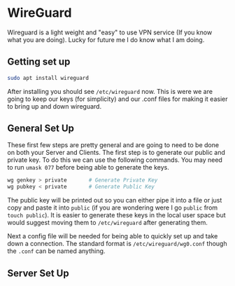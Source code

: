 
# WireGuard

Wireguard is a light weight and "easy" to use VPN service (If you know what you are doing). Lucky for future me I do know what I am doing.

## Getting set up

``` bash
sudo apt install wireguard
```

After installing you should see `/etc/wireguard` now. This is were we are going to keep our keys (for simplicity) and our .conf files for making it easier to bring up and down wireguard.

## General Set Up

These first few steps are pretty general and are going to need to be done on both your Server and Clients. The first step is to generate our public and private key. To do this we can use the following commands. You may need to run `umask 077` before being able to generate the keys.

``` bash
wg genkey > private       # Generate Private Key
wg pubkey < private       # Generate Public Key
```
The public key will be printed out so you can either pipe it into a file or just copy and paste it into `public` (if you are wondering were I go `public` from `touch public`). It is easier to generate these keys in the local user space but would suggest moving them to `/etc/wireguard` after generating them. 

Next a config file will be needed for being able to quickly set up and take down a connection. The standard format is `/etc/wireguard/wg0.conf` though the `.conf` can be named anything. 

## Server Set Up




